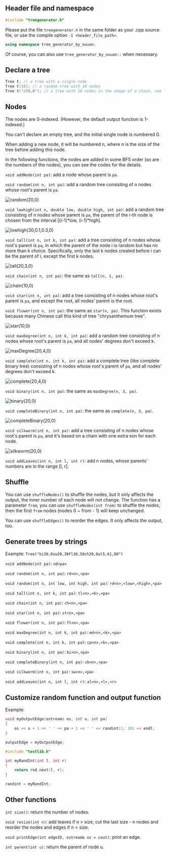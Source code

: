 ## Header file and namespace

```cpp
#include "treegenerator.h"
```

Please put the file `treegenerator.h` in the same folder as your .cpp source file, or use the compile option `-I <header_file_path>`.

```cpp
using namespace tree_generator_by_ouuan;
```

Of course, you can also use `tree_generator_by_ouuan::` when necessary.

## Declare a tree

```cpp
Tree t; // a tree with a single node
Tree t(10); // a random tree with 10 nodes
Tree t("ch9,0"); // a tree with 10 nodes in the shape of a chain, see "Generate trees by strings" for more details
```

## Nodes

The nodes are 0-indexed. (However, the default output function is 1-indexed.)

You can't declare an empty tree, and the initial single node is numbered 0.

When adding a new node, it will be numbered n, where n is the size of the tree before adding this node.

In the following functions, the nodes are added in some BFS order (so are the numbers of the nodes), you can see the codes for the details.

`void addNode(int pa)`: add a node whose parent is `pa`.

`void random(int n, int pa)`: add a random tree consisting of n nodes whose root's parent is `pa`.

![random(20,0)](image/random.png)

`void lowhigh(int n, double low, double high, int pa)`: add a random tree consisting of n nodes whose parent is `pa`, the parent of the i-th node is chosen from the interval [(i-1)\*low, (i-1)\*high].

![lowhigh(30,0.1,0.3,0)](image/lowhigh.png)

`void tall(int n, int k, int pa)`: add a tree consisting of n nodes whose root's parent is `pa`, in which the parent of the node i is random but has no more than k choice. Specifically, only the last k nodes created before i can be the parent of i, except the first k nodes.

![tall(20,3,0)](image/tall.png)

`void chain(int n, int pa)`: the same as `tall(n, 1, pa)`.

![chain(10,0)](image/chain.png)

`void star(int n, int pa)`: add a tree consisting of n nodes whose root's parent is `pa`, and except the root, all nodes' parent is the root.

`void flower(int n, int pa)`: the same as `star(n, pa)`. This function exists because many Chinese call this kind of tree "chrysanthemum tree".

![star(10,0)](image/star.png)

`void maxDegree(int n, int k, int pa)`: add a random tree consisting of n nodes whose root's parent is `pa`, and all nodes' degrees don't exceed k.

![maxDegree(20,4,0)](image/maxdegree.png)

`void complete(int n, int k, int pa)`: add a complete tree (like complete binary tree) consisting of n nodes whose root's parent of `pa`, and all nodes' degrees don't exceed k.

![complete(20,4,0)](image/complete.png)

`void binary(int n, int pa)`: the same as `maxDegree(n, 3, pa)`.

![binary(20,0)](image/binary.png)

`void completeBinary(int n, int pa)`: the same as `complete(n, 3, pa)`.

![completeBinary(20,0)](image/completebinary.png)

`void silkworm(int n, int pa)`: add a tree consisting of n nodes whose root's parent is `pa`, and it's based on a chain with one extra son for each node.

![silkworm(20,0)](image/silkworm.png)

`void addLeaves(int n, int l, int r)`: add n nodes, whose parents' numbers are in the range [l, r].

## Shuffle

You can use `shuffleNodes()` to shuffle the nodes, but it only affects the output, the inner number of each node will not change. The function has a parameter `from`, you can use `shuffleNodes(int from)` to shuffle the nodes, then the first `from` nodes (nodes 0 ~ from - 1) will keep unchanged.

You can use `shuffleEdges()` to reorder the edges. It only affects the output, too.

## Generate trees by strings

Example:  `Tree("bi30,0sw20,30fl10,50ch20,0al5,61,80")`

`void addNode(int pa)`: `nd<pa>`

`void random(int n, int pa)`: `rd<n>,<pa>`

`void random(int n, int low, int high, int pa)`: `rd<n>,<low>,<high>,<pa>`

`void tall(int n, int k, int pa)`: `tl<n>,<k>,<pa>`

`void chain(int n, int pa)`: `ch<n>,<pa>`

`void star(int n, int pa)`: `st<n>,<pa>`

`void flower(int n, int pa)`: `fl<n>,<pa>`

`void maxDegree(int n, int k, int pa)`: `md<n>,<k>,<pa>`

`void complete(int n, int k, int pa)`: `cp<n>,<k>,<pa>`

`void binary(int n, int pa)`: `bi<n>,<pa>`

`void completeBinary(int n, int pa)`: `cb<n>,<pa>`

`void silkworm(int n, int pa)`: `sw<n>,<pa>`

`void addLeaves(int n, int l, int r)`: `al<n>,<l>,<r>`

## Customize random function and output function

Example:

```cpp
void myOutputEdge(ostream& os, int u, int pa)
{
    os << u + 1 << ' ' << pa + 1 << ' ' << randint(1, 10) << endl;
}

outputEdge = myOutputEdge;
```

```cpp
#include "testlib.h"

int myRandInt(int l, int r)
{
    return rnd.next(l, r);
}

randint = myRandInt;
```

## Other functions

`int size()`: return the number of nodes.

`void resize(int n)`: add leaves if n > size, cut the last size - n nodes and reorder the nodes and edges if n < size.

`void printEdge(int edgeID, ostream& os = cout)`: print an edge.

`int parent(int u)`: return the parent of node u.